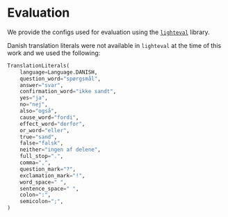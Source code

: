 # Evaluation

We provide the configs used for evaluation using the [`lighteval`](https://github.com/huggingface/lighteval) library.

Danish translation literals were not available in `lighteval` at the time of this work and we used the following:
```python
TranslationLiterals(
    language=Language.DANISH,
    question_word="spørgsmål",
    answer="svar",
    confirmation_word="ikke sandt",
    yes="ja",
    no="nej",
    also="også",
    cause_word="fordi",
    effect_word="derfor",
    or_word="eller",
    true="sand",
    false="falsk",
    neither="ingen af delene",
    full_stop=".",
    comma=",",
    question_mark="?",
    exclamation_mark="!",
    word_space=" ",
    sentence_space=" ",
    colon=":",
    semicolon=";",
)
```